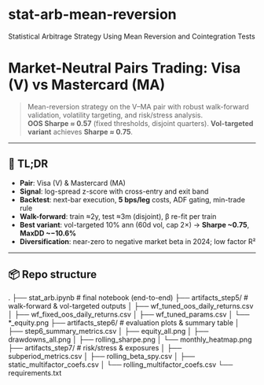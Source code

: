 # stat-arb-mean-reversion
Statistical Arbitrage Strategy Using Mean Reversion and Cointegration Tests
# Market-Neutral Pairs Trading: Visa (V) vs Mastercard (MA)

> Mean-reversion strategy on the V–MA pair with robust walk-forward validation, volatility targeting, and risk/stress analysis.  
> **OOS Sharpe ≈ 0.57** (fixed thresholds, disjoint quarters). **Vol-targeted variant** achieves **Sharpe ≈ 0.75**.

---

## 🔎 TL;DR
- **Pair**: Visa (V) & Mastercard (MA)  
- **Signal**: log-spread z-score with cross-entry and exit band  
- **Backtest**: next-bar execution, **5 bps/leg** costs, ADF gating, min-trade rule  
- **Walk-forward**: train ≈2y, test ≈3m (disjoint), β re-fit per train  
- **Best variant**: vol-targeted 10% ann (60d vol, cap 2×) → **Sharpe ~0.75**, **MaxDD ~−10.6%**  
- **Diversification**: near-zero to negative market beta in 2024; low factor R²

---

## 📦 Repo structure
.
├── stat_arb.ipynb # final notebook (end-to-end)
├── artifacts_step5/ # walk-forward & vol-targeted outputs
│ ├── wf_tuned_oos_daily_returns.csv
│ ├── wf_fixed_oos_daily_returns.csv
│ ├── wf_tuned_params.csv
│ └── *_equity.png
├── artifacts_step6/ # evaluation plots & summary table
│ ├── step6_summary_metrics.csv
│ ├── equity_all.png
│ ├── drawdowns_all.png
│ ├── rolling_sharpe.png
│ └── monthly_heatmap.png
├── artifacts_step7/ # risk/stress & exposures
│ ├── subperiod_metrics.csv
│ ├── rolling_beta_spy.csv
│ ├── static_multifactor_coefs.csv
│ └── rolling_multifactor_coefs.csv
└── requirements.txt
